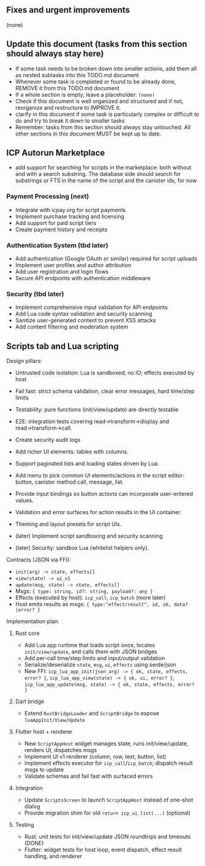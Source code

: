 ## Fixes and urgent improvements

(none)

## Update this document (tasks from this section should always stay here)

- If some task needs to be broken down into smaller actions, add them all as nested subtasks into this TODO.md document
- Whenever some task is completed or found to be already done, REMOVE it from this TODO.md document
- If a whole section is empty, leave a placeholder: `(none)`
- Check if this document is well organized and structured and if not, reorganize and restructure to IMPROVE it.
- clarify in this document if some task is particularly complex or difficult to do and try to break it down to smaller tasks
- Remember: tasks from this section should always stay untouched. All other sections in this document MUST be kept up to date.

## ICP Autorun Marketplace

- add support for searching for scripts in the marketplace: both without and with a search substring. The database side should search for substrings or FTS in the name of the script and the canister ids, for now

### Payment Processing (next)
- Integrate with icpay.org for script payments
- Implement purchase tracking and licensing
- Add support for paid script tiers
- Create payment history and receipts

### Authentication System (tbd later)
- Add authentication (Google OAuth or similar) required for script uploads
- Implement user profiles and author attribution
- Add user registration and login flows
- Secure API endpoints with authentication middleware

### Security (tbd later)
- Implement comprehensive input validation for API endpoints
- Add Lua code syntax validation and security scanning
- Sanitize user-generated content to prevent XSS attacks
- Add content filtering and moderation system

## Scripts tab and Lua scripting

Design pillars:
- Untrusted code isolation: Lua is sandboxed; no IO; effects executed by host
- Fail fast: strict schema validation, clear error messages, hard time/step limits
- Testability: pure functions (init/view/update) are directly testable

- E2E: integration tests covering read→transform→display and read→transform→call.
- Create security audit logs
- Add richer UI elements: tables with columns.
- Support paginated lists and loading states driven by Lua.
- Add menu to pick common UI elements/actions in the script editor: button, canister method call, message, list.
- Provide input bindings so button actions can incorporate user-entered values.
- Validation and error surfaces for action results in the UI container.
- Theming and layout presets for script UIs.
- (later) Implement script sandboxing and security scanning
- (later) Security: sandbox Lua (whitelist helpers only).

Contracts (JSON via FFI):
- `init(arg) -> state, effects[]`
- `view(state) -> ui_v1`
- `update(msg, state) -> state, effects[]`
- Msgs: `{ type: string, id?: string, payload?: any }`
- Effects (executed by host): `icp_call`, `icp_batch` (more later)
- Host emits results as msgs: `{ type:"effect/result", id, ok, data?|error? }`

Implementation plan:
1) Rust core
   - Add Lua app runtime that loads script once, locates `init/view/update`, and calls them with JSON bridges
   - Add per-call time/step limits and input/output validation
   - Serialize/deserialize `state`, `msg`, `ui`, `effects` using serde/json
   - New FFI: `icp_lua_app_init(json_arg) -> { ok, state, effects, error? }`, `icp_lua_app_view(state) -> { ok, ui, error? }`, `icp_lua_app_update(msg, state) -> { ok, state, effects, error? }`

2) Dart bridge
   - Extend `RustBridgeLoader` and `ScriptBridge` to expose `luaAppInit/View/Update`

3) Flutter host + renderer
   - New `ScriptAppHost` widget manages state, runs init/view/update, renders UI, dispatches msgs
   - Implement UI v1 renderer (column, row, text, button, list)
   - Implement effects executor for `icp_call`/`icp_batch`; dispatch result msgs to update
   - Validate schemas and fail fast with surfaced errors

4) Integration
   - Update `ScriptsScreen` to launch `ScriptAppHost` instead of one-shot dialog
   - Provide migration shim for old `return icp_ui_list(...)` (optional)

5) Testing
   - Rust: unit tests for init/view/update JSON roundtrips and timeouts (DONE)
   - Flutter: widget tests for host loop, event dispatch, effect result handling, and renderer

